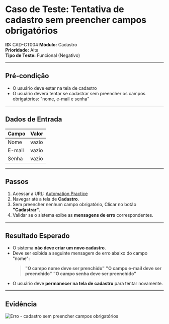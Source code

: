 # Caso de Teste: Tentativa de cadastro sem preencher campos obrigatórios

**ID:** CAD-CT004
**Módulo:** Cadastro  
**Prioridade:** Alta  
**Tipo de Teste:** Funcional (Negativo)  

---

## Pré-condição
- O usuário deve estar na tela de cadastro
- O usuário deverá tentar se cadastrar sem preencher os campos obrigatórios: "nome, e-mail e senha"

---

## Dados de Entrada
| Campo  | Valor               |
|--------|---------------------|
| Nome   | vazio |
| E-mail | vazio |
| Senha  | vazio |

---

## Passos
1. Acessar a URL: [Automation Practice](https://www.automationpratice.com.br/)
2. Navegar até a tela de **Cadastro**.
3. Sem preencher nenhum campo obrigatório, Clicar no botão **"Cadastrar"**.
4. Validar se o sistema exibe as **mensagens de erro** correspondentes.

---

## Resultado Esperado
- O sistema **não deve criar um novo cadastro**.
- Deve ser exibida a seguinte mensagem de erro abaixo do campo "nome":
  > **"O campo nome deve ser prenchido"**
  > **"O campo e-mail deve ser preenchido"**
  > **"O campo senha deve ser preenchido"**
- O usuário deve **permanecer na tela de cadastro** para tentar novamente.

---

## Evidência
![Erro - cadastro sem preencher campos obrigatórios](/3_Evidências/CT004-tentativa_de_cadastro_sem_preencher_campos_obrigatorio.JPG)